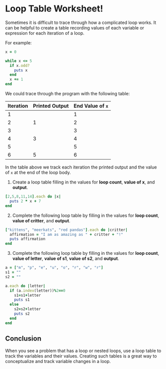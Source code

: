 # Loop Table Worksheet!

Sometimes it is difficult to trace through how a complicated loop works.  It can be helpful to create a table recording values of each variable or expression for each iteration of a loop.  

For example:

```ruby
x = 0

while x <= 5
  if x.odd?
    puts x
  end
  x += 1
end
```

We could trace through the program with the following table:

| Iteration | Printed Output | End Value of `x` |
| --------- | -------------- | ---------------- |
| 1         |                | 1                |
| 2         | 1              | 2                |
| 3         |                | 3                |
| 4         | 3              | 4                |
| 5         |                | 5                |
| 6         | 5              | 6                |

In the table above we track each iteration the printed output and the value of `x` at the end of the loop body.


1) Create a loop table filling in the values for **loop count**, **value of x**, and **output**.

```ruby
[2,5,8,11,14].each do |x|
  puts 2 * x + 7
end
```


2) Complete the following loop table by filling in the values for **loop count**, **value of critter**, and **output**.
```ruby
["kittens", "meerkats", "red pandas"].each do |critter|
  affirmation = "I am as amazing as " + critter + "!"
  puts affirmation
end
```

3) Complete the following loop table by filling in the values for **loop count**, **value of letter**, **value of s1**, **value of s2**, and **output**.
```ruby
a = ["m", "p", "e", "u", "o", "r", "w", "r"]
s1 = ""
s2 = ""

a.each do |letter|
  if (a.index(letter))%2==0
    s1=s1+letter
    puts s1
  else
    s2=s2+letter
    puts s2
  end
end
```

## Conclusion

When you see a problem that has a loop or nested loops, use a loop table to track the variables and their values.  Creating such tables is a great way to conceptualize and track variable changes in a loop.

